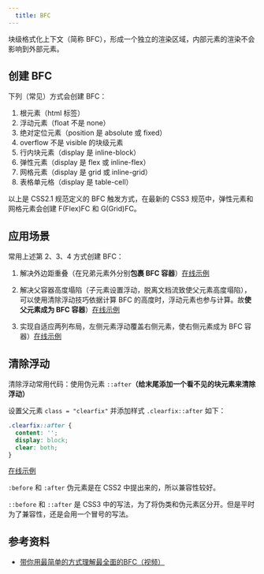 ```yaml
---
  title: BFC
---
```


块级格式化上下文（简称 BFC），形成一个独立的渲染区域，内部元素的渲染不会影响到外部元素。

## 创建 BFC

下列（常见）方式会创建 BFC：

1. 根元素（html 标签）
2. 浮动元素（float 不是 none）
3. 绝对定位元素（position 是 absolute 或 fixed）
4. overflow 不是 visible 的块级元素
5. 行内块元素（display 是 inline-block）
6. 弹性元素（display 是 flex 或 inline-flex）
7. 网格元素（display 是 grid 或 inline-grid）
8. 表格单元格（display 是 table-cell）

以上是 CSS2.1 规范定义的 BFC 触发方式，在最新的 CSS3 规范中，弹性元素和网格元素会创建 F(Flex)FC 和 G(Grid)FC。

## 应用场景

常用上述第 2、3、4 方式创建 BFC：

1. 解决外边距重叠（在兄弟元素外分别**包裹 BFC 容器**）[在线示例](http://js.jirengu.com/tofavapuko/1/edit?html,css,output)

2. 解决父容器高度塌陷（子元素设置浮动，脱离文档流致使父元素高度塌陷），可以使用清除浮动技巧依据计算 BFC 的高度时，浮动元素也参与计算。故**使父元素成为 BFC 容器**）[在线示例](http://js.jirengu.com/taguvarupa/1/edit?html,css,output)
3. 实现自适应两列布局，左侧元素浮动覆盖右侧元素，使右侧元素成为 BFC 容器）[在线示例](http://js.jirengu.com/taguvarupa/2/edit?html,css,output)

## 清除浮动

清除浮动常用代码：使用伪元素 `::after`**（给末尾添加一个看不见的块元素来清除浮动）**

设置父元素 `class = "clearfix"` 并添加样式 `.clearfix::after` 如下：

```css
.clearfix::after {
  content: '';
  display: block;
  clear: both;
}
```

[在线示例](http://js.jirengu.com/bucumaxohe/1/edit?html,css,output)

`:before` 和 `:after` 伪元素是在 CSS2 中提出来的，所以兼容性较好。

`::before` 和 `::after` 是 CSS3 中的写法，为了将伪类和伪元素区分开。但是平时为了兼容性，还是会用一个冒号的写法。

## 参考资料

- [带你用最简单的方式理解最全面的BFC（视频）](https://www.bilibili.com/video/BV1aZ4y1M7gW?from=search&seid=15595530134411248037)
